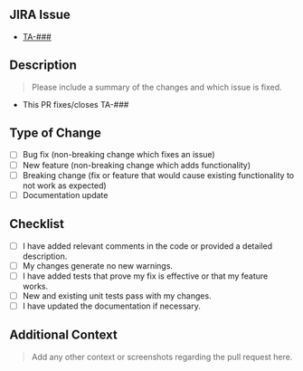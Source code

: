 ## JIRA Issue

- [TA-###](https://kmu-global.atlassian.net/browse/TA-###)
<!-- Write the JIRA issue number in this(###) section! -->

## Description

> Please include a summary of the changes and which issue is fixed.

- This PR fixes/closes TA-###

## Type of Change

- [ ] Bug fix (non-breaking change which fixes an issue)
- [ ] New feature (non-breaking change which adds functionality)
- [ ] Breaking change (fix or feature that would cause existing functionality to not work as expected)
- [ ] Documentation update

## Checklist

- [ ] I have added relevant comments in the code or provided a detailed description.
- [ ] My changes generate no new warnings.
- [ ] I have added tests that prove my fix is effective or that my feature works.
- [ ] New and existing unit tests pass with my changes.
- [ ] I have updated the documentation if necessary.

## Additional Context

> Add any other context or screenshots regarding the pull request here.
